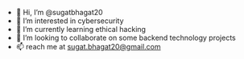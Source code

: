 - 👋 Hi, I’m @sugatbhagat20
- 👀 I’m interested in cybersecurity
- 🌱 I’m currently learning ethical hacking
- 💞️ I’m looking to collaborate on some backend technology projects
- 📫 reach me at sugat.bhagat20@gmail.com

<!---
sugatbhagat20/sugatbhagat20 is a ✨ special ✨ repository because its `README.md` (this file) appears on your GitHub profile.
You can click the Preview link to take a look at your changes.
--->
